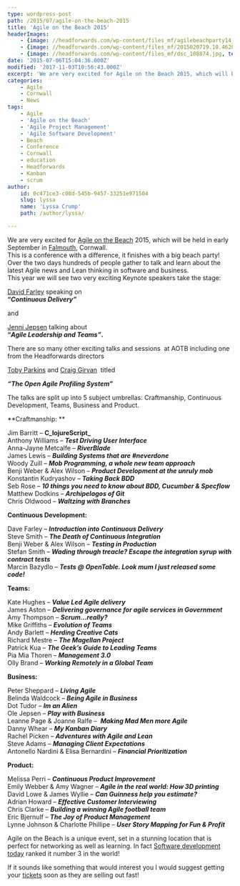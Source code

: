 ```yaml
---
type: wordpress-post
path: /2015/07/agile-on-the-beach-2015
title: 'Agile on the Beach 2015'
headerImages:
    - {image: //headforwards.com/wp-content/files_mf/agilebeachparty14_761024x722.jpg, text: 'Agile on the Beach'}
    - {image: //headforwards.com/wp-content/files_mf/2015020719.10.4628.jpg, text: ""}
    - {image: //headforwards.com/wp-content/files_mf/dsc_108874.jpg, text: ""}
date: '2015-07-06T15:04:36.000Z'
modified: '2017-11-03T10:56:43.000Z'
excerpt: 'We are very excited for Agile on the Beach 2015, which will be held in early September in Falmouth, Cornwall. This is a conference with a difference, it finishes with a big beach party! Over the two days hundreds of people gather to talk and learn about the latest Agile news and Lean thinking in software …'
categories:
    - Agile
    - Cornwall
    - News
tags:
    - Agile
    - 'Agile on the Beach'
    - 'Agile Project Management'
    - 'Agile Software Development'
    - Beach
    - Conference
    - Cornwall
    - education
    - Headforwards
    - Kanban
    - scrum
author:
    id: 0c471ce3-c08d-545b-9457-33251e971504
    slug: lyssa
    name: 'Lyssa Crump'
    path: /author/lyssa/

---
```

We are very excited for [Agile on the Beach](http://agileonthebeach.com/) 2015, which will be held in early September in [Falmouth,](http://www.falmouth.co.uk/) Cornwall.  
This is a conference with a difference, it finishes with a big beach party!  
Over the two days hundreds of people gather to talk and learn about the latest Agile news and Lean thinking in software and business.  
This year we will see two very exciting Keynote speakers take the stage:

[David Farley](https://www.linkedin.com/pub/dave-farley/0/927/a67) speaking on  
**“_Continuous Delivery”_**

and

[Jenni Jepsen](https://www.linkedin.com/pub/jenni-jepsen/9/a1b/319) talking about  
**“_Agile Leadership and Teams”_.**

There are so many other exciting talks and sessions  at AOTB including one from the Headforwards directors

[Toby Parkins](https://www.linkedin.com/profile/view?id=8283191&authType=NAME_SEARCH&authToken=2ltS&locale=en_US&trk=tyah&trkInfo=clickedVertical%3Amynetwork%2Cidx%3A1-1-1%2CtarId%3A1436191770857%2Ctas%3Atoby) and [Craig Girvan](https://www.linkedin.com/profile/view?id=4823844&authType=name&authToken=_R_m&trk=prof-sb-browse_map-name)  titled

**_“The Open Agile Profiling System”_**

The talks are split up into 5 subject umbrellas: Craftmanship, Continuous Development, Teams, Business and Product.

**Craftmanship: **

Jim Barritt – **C_lojureScript_**  
Anthony Williams – **_Test Driving User Interface_**  
Anna-Jayne Metcalfe – **_RiverBlade_**  
James Lewis – **_Building Systems that are #neverdone_**  
Woody Zuill – **_Mob Programming, a whole new team approach_**  
Benji Weber & Alex Wilson – **_Product Development at the unruly mob_**  
Konstantin Kudryashov – **_Taking Back BDD_**  
Seb Rose – **_10 things you need to know about BDD, Cucumber & Specflow_**  
Matthew Dodkins – **_Archipelagos of Git_**  
Chris Oldwood – **_Waltzing with Branches_**

**Continuous Development:**

Dave Farley – **_Introduction into Continuous Delivery_**  
Steve Smith – **_The Death of Continuous Integration_**  
Benji Weber & Alex Wilson – **_Testing in Production_**  
Stefan Smith – **_Wading through treacle? Escape the integration syrup with contract tests_**  
Marcin Bazydlo – **_Tests @ OpenTable. Look mum I just released some code!_**

**Teams:**

Kate Hughes – **_Value Led Agile delivery_**  
James Aston – **_Delivering governance for agile services in Government_**  
Amy Thompson – **_Scrum…really?_**  
Mike Griffiths – **_Evolution of Teams_**  
Andy Barlett – **_Herding Creative Cats_**  
Richard Mestre – **_The Magellan Project_**  
Patrick Kua – **_The Geek’s Guide to Leading Teams_**  
Pia Mia Thoren – **_Management 3.0_**  
Olly Brand – **_Working Remotely in a Global Team_**

**Business:**

Peter Sheppard – **_Living Agile_**  
Belinda Waldcock – **_Being Agile in Business_**  
Dot Tudor – **_Im an Alien_**  
Ole Jepsen – **_Play with Business_**  
Leanne Page & Joanne Ralfe –  **_Making Mad Men more Agile_**  
Danny Whear – **_My Kanban Diary_**  
Rachel Picken – **_Adventures with Agile and Lean_**  
Steve Adams – **_Managing Client Expectations_**  
Antonello Nardini & Elisa Bernardini – **_Financial Prioritization_**

**Product:**

Melissa Perri – **_Continuous Product Improvement_**  
Emily Webber & Amy Wagner – **_Agile in the real world: How 3D printing_**  
David Lowe & James Wyllie – **_Can Guinness help you estimate?_**  
Adrian Howard – **_Effective Customer Interviewing_**  
Chris Clarke – **_Building a winning Agile football team_**  
Eric Bjernulf – **_The Joy of Product Management_**  
Lynne Johnson & Charlotte Phillipe – **_User Story Mapping for Fun & Profit_**

  
Agile on the Beach is a unique event, set in a stunning location that is perfect for networking as well as learning. In fact [Software development today](http://softwaredevelopmenttoday.com/2015/01/the-top-50-agile-conferences-including-lean-kanba-scrum/) ranked it number 3 in the world!

If it sounds like something that would interest you I would suggest getting your [tickets](http://www.eventbrite.co.uk/e/agile-on-the-beach-2015-tickets-12893527889) soon as they are selling out fast!
